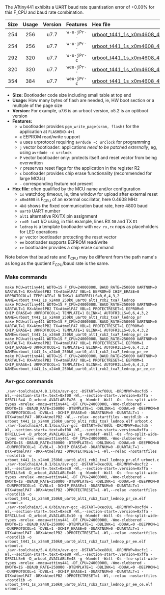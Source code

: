 The ATtiny441 exhibits a UART baud rate quantisation error of +0.00% for this F_CPU and baud rate combination.

|Size|Usage|Version|Features|Hex file|
|:-:|:-:|:-:|:-:|:--|
|254|256|u7.7|`w-u-jPr--`|[urboot_t441_1s_x0m4608_4k8_uart0_alt1_rxb2_txa7_lednop.hex](https://raw.githubusercontent.com/stefanrueger/urboot.hex/main/mcus/attiny441/watchdog_1_s/external_oscillator/+0m460800_hz/+++4k8_baud/uart0_alt1_rxb2_txa7/lednop/urboot_t441_1s_x0m4608_4k8_uart0_alt1_rxb2_txa7_lednop.hex)|
|254|256|u7.7|`w-u-jPr--`|[urboot_t441_1s_x0m4608_4k8_uart0_alt1_rxb2_txa7_lednop_pr.hex](https://raw.githubusercontent.com/stefanrueger/urboot.hex/main/mcus/attiny441/watchdog_1_s/external_oscillator/+0m460800_hz/+++4k8_baud/uart0_alt1_rxb2_txa7/lednop/urboot_t441_1s_x0m4608_4k8_uart0_alt1_rxb2_txa7_lednop_pr.hex)|
|292|320|u7.7|`w-u-jPr-c`|[urboot_t441_1s_x0m4608_4k8_uart0_alt1_rxb2_txa7_lednop_pr_ce.hex](https://raw.githubusercontent.com/stefanrueger/urboot.hex/main/mcus/attiny441/watchdog_1_s/external_oscillator/+0m460800_hz/+++4k8_baud/uart0_alt1_rxb2_txa7/lednop/urboot_t441_1s_x0m4608_4k8_uart0_alt1_rxb2_txa7_lednop_pr_ce.hex)|
|320|320|u7.7|`weu-jPr--`|[urboot_t441_1s_x0m4608_4k8_uart0_alt1_rxb2_txa7_lednop_pr_ee.hex](https://raw.githubusercontent.com/stefanrueger/urboot.hex/main/mcus/attiny441/watchdog_1_s/external_oscillator/+0m460800_hz/+++4k8_baud/uart0_alt1_rxb2_txa7/lednop/urboot_t441_1s_x0m4608_4k8_uart0_alt1_rxb2_txa7_lednop_pr_ee.hex)|
|354|384|u7.7|`weu-jPr-c`|[urboot_t441_1s_x0m4608_4k8_uart0_alt1_rxb2_txa7_lednop_pr_ee_ce.hex](https://raw.githubusercontent.com/stefanrueger/urboot.hex/main/mcus/attiny441/watchdog_1_s/external_oscillator/+0m460800_hz/+++4k8_baud/uart0_alt1_rxb2_txa7/lednop/urboot_t441_1s_x0m4608_4k8_uart0_alt1_rxb2_txa7_lednop_pr_ee_ce.hex)|

- **Size:** Bootloader code size including small table at top end
- **Usage:** How many bytes of flash are needed, ie, HW boot section or a multiple of the page size
- **Version:** For example, u7.6 is an urboot version, o5.2 is an optiboot version
- **Features:**
  + `w` bootloader provides `pgm_write_page(sram, flash)` for the application at `FLASHEND-4+1`
  + `e` EEPROM read/write support
  + `u` uses urprotocol requiring `avrdude -c urclock` for programming
  + `j` vector bootloader: applications *need to be patched externally*, eg, using `avrdude -c urclock`
  + `P` vector bootloader only: protects itself and reset vector from being overwritten
  + `r` preserves reset flags for the application in the register R2
  + `c` bootloader provides chip erase functionality (recommended for large MCUs)
  + `-` corresponding feature not present
- **Hex file:** often qualified by the MCU name and/or configuration
  + `1s` watchdog timeout, ie, time window for upload after external reset
  + `x0m4608` is F<sub>CPU</sub> of an external oscillator, here 0.4608 MHz
  + `4k8` shows the fixed communication baud rate, here 4800 baud
  + `uart0` UART number
  + `alt1` alternative RX/TX pin assignment
  + `rxd0 txd1` I/O using, in this example, lines RX `D0` and TX `D1`
  + `lednop` is a template bootloader with `mov rx,rx` nops as placeholders for LED operations
  + `pr` vector bootloader protecting the reset vector
  + `ee` bootloader supports EEPROM read/write
  + `ce` bootloader provides a chip erase command


Note below that baud rate and F<sub>CPU</sub> may be different from the path name's as long as the quotient F<sub>CPU</sub>/baud rate is the same.

### Make commands
```
make MCU=attiny441 WDTO=1S F_CPU=24000000L BAUD_RATE=250000 UARTNUM=0 UARTALT=1 RX=AtmelPB2 TX=AtmelPA7 VBL=1 EEPROM=0 CHIP_ERASE=0 URPROTOCOL=1 TEMPLATE=1 BLINK=1 AUTOFRILLS=0,6,4,3,2 NAME=urboot_t441_1s_x24m0_250k0_uart0_alt1_rxb2_txa7_lednop
make MCU=attiny441 WDTO=1S F_CPU=24000000L BAUD_RATE=250000 UARTNUM=0 UARTALT=1 RX=AtmelPB2 TX=AtmelPA7 VBL=1 PROTECTRESET=1 EEPROM=0 CHIP_ERASE=0 URPROTOCOL=1 TEMPLATE=1 BLINK=1 AUTOFRILLS=0,6,4,3,2 NAME=urboot_t441_1s_x24m0_250k0_uart0_alt1_rxb2_txa7_lednop_pr
make MCU=attiny441 WDTO=1S F_CPU=24000000L BAUD_RATE=250000 UARTNUM=0 UARTALT=1 RX=AtmelPB2 TX=AtmelPA7 VBL=1 PROTECTRESET=1 EEPROM=0 CHIP_ERASE=1 URPROTOCOL=1 TEMPLATE=1 BLINK=1 AUTOFRILLS=0,6,4,3,2 NAME=urboot_t441_1s_x24m0_250k0_uart0_alt1_rxb2_txa7_lednop_pr_ce
make MCU=attiny441 WDTO=1S F_CPU=24000000L BAUD_RATE=250000 UARTNUM=0 UARTALT=1 RX=AtmelPB2 TX=AtmelPA7 VBL=1 PROTECTRESET=1 EEPROM=1 CHIP_ERASE=0 URPROTOCOL=1 TEMPLATE=1 BLINK=1 AUTOFRILLS=0,6,4,3,2 NAME=urboot_t441_1s_x24m0_250k0_uart0_alt1_rxb2_txa7_lednop_pr_ee
make MCU=attiny441 WDTO=1S F_CPU=24000000L BAUD_RATE=250000 UARTNUM=0 UARTALT=1 RX=AtmelPB2 TX=AtmelPA7 VBL=1 PROTECTRESET=1 EEPROM=1 CHIP_ERASE=1 URPROTOCOL=1 TEMPLATE=1 BLINK=1 AUTOFRILLS=0,6,4,3,2 NAME=urboot_t441_1s_x24m0_250k0_uart0_alt1_rxb2_txa7_lednop_pr_ee_ce
```

### Avr-gcc commands
```
./avr-toolchain/4.8.1/bin/avr-gcc -DSTART=0xf00UL -DRJMPWP=0xcfd5 -Wl,--section-start=.text=0xf00 -Wl,--section-start=.version=0xffa -DFRILLS=4 -D_urboot_AVAILABLE=26 -g -Wundef -Wall -Os -fno-split-wide-types -mrelax -mmcu=attiny441 -DF_CPU=24000000L -Wno-clobbered -DWDTO=1S -DBAUD_RATE=250000 -DTEMPLATE=1 -DBLINK=1 -DDUAL=0 -DEEPROM=0 -DURPROTOCOL=1 -DVBL=1 -DCHIP_ERASE=0 -DUARTNUM=0 -DUARTALT=1 -DTX=AtmelPA7 -DRX=AtmelPB2 -Wl,--relax -nostartfiles -nostdlib -o urboot_t441_1s_x24m0_250k0_uart0_alt1_rxb2_txa7_lednop.elf urboot.c
./avr-toolchain/4.8.1/bin/avr-gcc -DSTART=0xf00UL -DRJMPWP=0xcfd5 -Wl,--section-start=.text=0xf00 -Wl,--section-start=.version=0xffa -DFRILLS=4 -D_urboot_AVAILABLE=12 -g -Wundef -Wall -Os -fno-split-wide-types -mrelax -mmcu=attiny441 -DF_CPU=24000000L -Wno-clobbered -DWDTO=1S -DBAUD_RATE=250000 -DTEMPLATE=1 -DBLINK=1 -DDUAL=0 -DEEPROM=0 -DURPROTOCOL=1 -DVBL=1 -DCHIP_ERASE=0 -DUARTNUM=0 -DUARTALT=1 -DTX=AtmelPA7 -DRX=AtmelPB2 -DPROTECTRESET=1 -Wl,--relax -nostartfiles -nostdlib -o urboot_t441_1s_x24m0_250k0_uart0_alt1_rxb2_txa7_lednop_pr.elf urboot.c
./avr-toolchain/4.8.1/bin/avr-gcc -DSTART=0xec0UL -DRJMPWP=0xcfc2 -Wl,--section-start=.text=0xec0 -Wl,--section-start=.version=0xffa -DFRILLS=6 -D_urboot_AVAILABLE=46 -g -Wundef -Wall -Os -fno-split-wide-types -mrelax -mmcu=attiny441 -DF_CPU=24000000L -Wno-clobbered -DWDTO=1S -DBAUD_RATE=250000 -DTEMPLATE=1 -DBLINK=1 -DDUAL=0 -DEEPROM=0 -DURPROTOCOL=1 -DVBL=1 -DCHIP_ERASE=1 -DUARTNUM=0 -DUARTALT=1 -DTX=AtmelPA7 -DRX=AtmelPB2 -DPROTECTRESET=1 -Wl,--relax -nostartfiles -nostdlib -o urboot_t441_1s_x24m0_250k0_uart0_alt1_rxb2_txa7_lednop_pr_ce.elf urboot.c
./avr-toolchain/5.4.0/bin/avr-gcc -DSTART=0xec0UL -DRJMPWP=0xcfd4 -Wl,--section-start=.text=0xec0 -Wl,--section-start=.version=0xffa -DFRILLS=4 -D_urboot_AVAILABLE=10 -g -Wundef -Wall -Os -fno-split-wide-types -mrelax -mmcu=attiny441 -DF_CPU=24000000L -Wno-clobbered -DWDTO=1S -DBAUD_RATE=250000 -DTEMPLATE=1 -DBLINK=1 -DDUAL=0 -DEEPROM=1 -DURPROTOCOL=1 -DVBL=1 -DCHIP_ERASE=0 -DUARTNUM=0 -DUARTALT=1 -DTX=AtmelPA7 -DRX=AtmelPB2 -DPROTECTRESET=1 -Wl,--relax -nostartfiles -nostdlib -o urboot_t441_1s_x24m0_250k0_uart0_alt1_rxb2_txa7_lednop_pr_ee.elf urboot.c
./avr-toolchain/5.4.0/bin/avr-gcc -DSTART=0xe80UL -DRJMPWP=0xcfc1 -Wl,--section-start=.text=0xe80 -Wl,--section-start=.version=0xffa -DFRILLS=6 -D_urboot_AVAILABLE=48 -g -Wundef -Wall -Os -fno-split-wide-types -mrelax -mmcu=attiny441 -DF_CPU=24000000L -Wno-clobbered -DWDTO=1S -DBAUD_RATE=250000 -DTEMPLATE=1 -DBLINK=1 -DDUAL=0 -DEEPROM=1 -DURPROTOCOL=1 -DVBL=1 -DCHIP_ERASE=1 -DUARTNUM=0 -DUARTALT=1 -DTX=AtmelPA7 -DRX=AtmelPB2 -DPROTECTRESET=1 -Wl,--relax -nostartfiles -nostdlib -o urboot_t441_1s_x24m0_250k0_uart0_alt1_rxb2_txa7_lednop_pr_ee_ce.elf urboot.c
```


